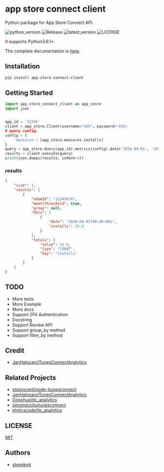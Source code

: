 # app store connect client

Python package for App Store Connect API.

![python_version](https://img.shields.io/pypi/pyversions/app-store-connect-client) ![Release](https://github.com/shmokmt/app-store-connect-client/workflows/Release/badge.svg) ![latest_version](https://img.shields.io/pypi/v/app-store-connect-client)  ![LICENSE](https://img.shields.io/pypi/l/app-store-connect-client)

It supports Python3.6.1+.

The complete documentation is [here](https://github.com/shmokmt/app-store-connect-client/wiki).

## Installation

```bash
pip install app-store-connect-client
```

## Getting Started

```python
import app_store_connect_client as app_store
import json


app_id = '12345'
client = app_store.Client(username="XXX", password="XXX)
# query config.
config = {
    'measures': [app_store.measures.installs]
}
query = app_store.Query(app_id).metrics(config).date('2016-04-01', '2016-04-02')
results = client.execute(query)
print(json.dumps(results, indent=4))
```

### results

```json
{
    "size": 1,
    "results": [
        {
            "adamId": "12345678",
            "meetsThreshold": true,
            "group": null,
            "data": [
                {
                    "date": "2020-04-01T00:00:00Z",
                    "installs": 50.0
                }
            ],
            "totals": {
                "value": 50.0,
                "type": "COUNT",
                "key": "installs"
            }
        }
    ]
}
```

## TODO
* More tests
* More Example
* More docs
* Support 2FA Authentication
* Docstring
* Support Review API
* Support group_by method
* Support filter_by method

## Credit

* [JanHalozan/iTunesConnectAnalytics](https://github.com/JanHalozan/iTunesConnectAnalytics)


## Related Projects

* [stoprocent/node-itunesconnect](https://github.com/stoprocent/node-itunesconnect)
* [JanHalozan/iTunesConnectAnalytics](https://github.com/JanHalozan/iTunesConnectAnalytics)
* [Donohue/itc_analytics](https://github.com/Donohue/itc_analytics)
* [simongcx/pytunesconnect](https://github.com/simongcx/pytunesconnect)
* [elyticscode/itc_analytics](https://github.com/elyticscode/itc_analytics)

## LICENSE

[MIT](https://github.com/shmokmt/app-store-connect-client/blob/master/LICENSE)


## Authors
* [shmokmt](https://github.com/shmokmt)